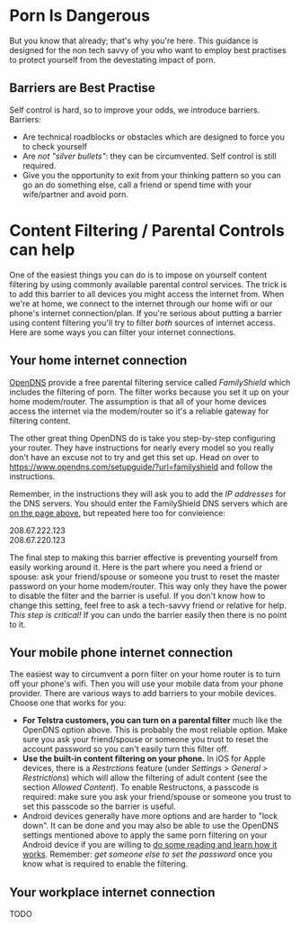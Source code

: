 # Porn Is Dangerous

But you know that already; that's why you're here. This guidance is designed for the non tech savvy of you who want to employ best practises to protect yourself from the devestating impact of porn.

## Barriers are Best Practise

Self control is hard, so to improve your odds, we introduce barriers. Barriers:
* Are technical roadblocks or obstacles which are designed to force you to check yourself
* Are *not "silver bullets"*: they can be circumvented. Self control is still required.
* Give you the opportunity to exit from your thinking pattern so you can go an do something else, call a friend or spend time with your wife/partner and avoid porn.

# Content Filtering / Parental Controls can help

One of the easiest things you can do is to impose on yourself content filtering by using commonly available parental control services. The trick is to add this barrier to all devices you might access the internet from. When we're at home, we connect to the internet through our home wifi or our phone's internet connection/plan. If you're serious about putting a barrier using content filtering you'll try to filter *both* sources of internet access. Here are some ways you can filter your internet connections.

## Your home internet connection

[OpenDNS](https://www.opendns.com) provide a free parental filtering service called *FamilyShield* which includes the filtering of porn. The filter works because you set it up on your home modem/router. The assumption is that all of your home devices access the internet via the modem/router so it's a reliable gateway for filtering content. 

The other great thing OpenDNS do is take you step-by-step configuring your router. They have instructions for nearly every model so you really don't have an excuse not to try and get this set up. Head on over to https://www.opendns.com/setupguide/?url=familyshield and follow the instructions. 

Remember, in the instructions they will ask you to add the *IP addresses* for the DNS servers. You should enter the FamilyShield DNS servers which are [on the page above](https://www.opendns.com/setupguide/?url=familyshield), but repeated here too for convieience:

208.67.222.123  
208.67.220.123

The final step to making this barrier effective is preventing yourself from easily working around it. Here is the part where you need a friend or spouse: ask your friend/spouse or someone you trust to reset the master password on your home modem/router. This way only they have the power to disable the filter and the barrier is useful. If you don't know how to change this setting, feel free to ask a tech-savvy friend or relative for help. *This step is critical!* If you can undo the barrier easily then there is no point to it.

## Your mobile phone internet connection

The easiest way to circumvent a porn filter on your home router is to turn off your phone's wifi. Then you will use your mobile data from your phone provider. There are various ways to add barriers to your mobile devices. Choose one that works for you:

* **For Telstra customers, you can turn on a parental filter** much like the OpenDNS option above. This is probably the most reliable option. Make sure you ask your friend/spouse or someone you trust to reset the account password so you can't easily turn this filter off.
* **Use the built-in content filtering on your phone.** In iOS for Apple devices, there is a *Restrctions* feature (under *Settings* > *General* > *Restrictions*) which will allow the filtering of adult content (see the section *Allowed Content*). To enable Restructons, a passcode is required: make sure you ask your friend/spouse or someone you trust to set this passcode so the barrier is useful.
* Android devices generally have more options and are harder to "lock down". It can be done and you may also be able to use the OpenDNS settings mentioned above to apply the same porn filtering on your Android device if you are willing to [do some reading and learn how it works](http://www.howtogeek.com/223530/how-to-lock-down-your-android-tablet-or-smartphone-for-kids/). Remember: *get someone else to set the password* once you know what is required to enable the filtering.

## Your workplace internet connection

TODO
